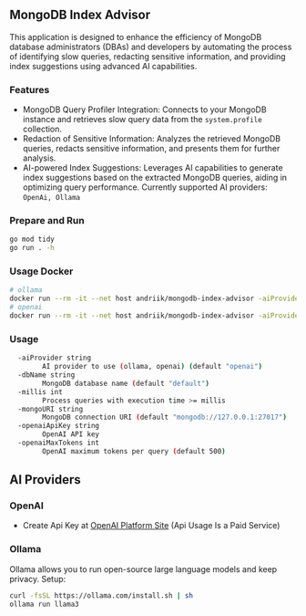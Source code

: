 ## MongoDB Index Advisor
This application is designed to enhance the efficiency of MongoDB database administrators (DBAs) and developers by automating the process of identifying slow queries, redacting sensitive information, and providing index suggestions using advanced AI capabilities.

### Features
- MongoDB Query Profiler Integration: Connects to your MongoDB instance and retrieves slow query data from the `system.profile` collection.
- Redaction of Sensitive Information: Analyzes the retrieved MongoDB queries, redacts sensitive information, and presents them for further analysis.
- AI-powered Index Suggestions: Leverages AI capabilities to generate index suggestions based on the extracted MongoDB queries, aiding in optimizing query performance. Currently supported AI providers: `OpenAi, Ollama`

### Prepare and Run
```bash
go mod tidy
go run . -h
```

### Usage Docker
```bash
# ollama
docker run --rm -it --net host andriik/mongodb-index-advisor -aiProvider ollama -dbName rto -mongoURI "mongodb://127.0.0.1:27017"
# openai
docker run --rm -it --net host andriik/mongodb-index-advisor -aiProvider openai -openaiApiKey "sk-token" -openaiMaxTokens 500 -dbName rto -mongoURI "mongodb://127.0.0.1:27017"
```

### Usage
```bash
  -aiProvider string
    	AI provider to use (ollama, openai) (default "openai")
  -dbName string
    	MongoDB database name (default "default")
  -millis int
    	Process queries with execution time >= millis
  -mongoURI string
    	MongoDB connection URI (default "mongodb://127.0.0.1:27017")
  -openaiApiKey string
    	OpenAI API key
  -openaiMaxTokens int
    	OpenAI maximum tokens per query (default 500)
```

## AI Providers
### OpenAI
- Create Api Key at [OpenAI Platform Site](https://platform.openai.com/account/api-keys) (Api Usage Is a Paid Service)

### Ollama
Ollama allows you to run open-source large language models and keep privacy. Setup:
```bash
curl -fsSL https://ollama.com/install.sh | sh
ollama run llama3
```
